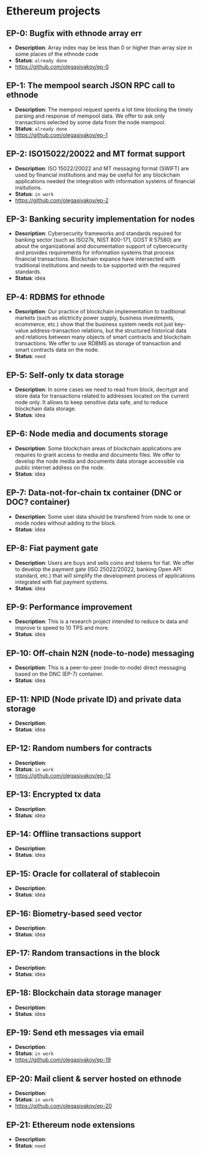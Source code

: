 # Ethereum projects

## EP-0: Bugfix with ethnode array err
 - <b>Description</b>: Array index may be less than 0 or higher than array size in some places of the ethnode code
 - <b>Status</b>: ```already done```
 - https://github.com/olegasivakov/ep-0

## EP-1: The mempool search JSON RPC call to ethnode
 - <b>Description</b>: The mempool request spents a lot time blocking the timely parsing and response of mempool data. We offer to ask only transactions selected by some data from the node mempool.
 - <b>Status</b>: ```already done```
 - https://github.com/olegasivakov/ep-1

## EP-2: ISO15022/20022 and MT format support
 - <b>Description</b>: ISO 15022/20022 and MT messaging format (SWIFT) are used by financial institutions and may be useful for any blockchain applications needed the integration with information systems of financial insitutions.
 - <b>Status</b>: ```in work```
 - https://github.com/olegasivakov/ep-2

## EP-3: Banking security implementation for nodes
 - <b>Description</b>: Cybersecurity frameworks and standards required for banking sector (such as ISO27k, NIST 800-171, GOST R 57580) are about the organizational and documentation support of cybercecurity and provides requirements for information systems that process financial transactions. Blockchain expance have intersected with traditional institutions and needs to be supported with the required standards.
 - <b>Status</b>: idea

## EP-4: RDBMS for ethnode
 - <b>Description</b>: Our practice of blockchain implementation to traditional markets (such as elictricity power supply, business investments, ecommerce, etc.) show that the business system needs not just key-value address-transaction relations, but the structured historical data and relations between many objects of smart contracts and blockchain transactions. We offer to use RDBMS as storage of transaction and smart contracts data on the node.
 - <b>Status</b>: ```need```

## EP-5: Self-only tx data storage
 - <b>Description</b>: In some cases we need to read from block, decrtypt and store data for transactions related to addresses located on the current node only. It allows to keep sensitive data safe, and to reduce blockchain data storage.
 - <b>Status</b>: idea

## EP-6: Node media and documents storage
 - <b>Description</b>: Some blockchain areas of blockchain applications are requires to grant access to media and documents files. We offer to develop the node media and documents data storage accessible via public internet address on the node.
 - <b>Status</b>: idea

## EP-7: Data-not-for-chain tx container (DNC or DOC? container)
 - <b>Description</b>: Some user data should be transfered from node to one or mode nodes without adding to the block.
 - <b>Status</b>: idea

## EP-8: Fiat payment gate
 - <b>Description</b>: Users are buys and sells coins and tokens for fiat. We offer to develop the payment gate (ISO 25022/20022, banking Open API standard, etc.) that will simplify the development process of applications integrated with fiat payment systems.
 - <b>Status</b>: idea

## EP-9: Performance improvement
 - <b>Description</b>: This is a research project intended to reduce tx data and improve tx speed to 10 TPS and more.
 - <b>Status</b>: idea

## EP-10: Off-chain N2N (node-to-node) messaging
 - <b>Description</b>: This is a peer-to-peer (node-to-node) direct messaging based on the DNC (EP-7) container.
 - <b>Status</b>: idea

## EP-11: NPID (Node private ID) and private data storage
 - <b>Description</b>:
 - <b>Status</b>: idea

## EP-12: Random numbers for contracts
 - <b>Description</b>:
 - <b>Status</b>: ```in work```
 - https://github.com/olegasivakov/ep-12

## EP-13: Encrypted tx data
 - <b>Description</b>:
 - <b>Status</b>: idea

## EP-14: Offline transactions support
 - <b>Description</b>:
 - <b>Status</b>: idea

## EP-15: Oracle for collateral of stablecoin
 - <b>Description</b>:
 - <b>Status</b>: idea

## EP-16: Biometry-based seed vector
 - <b>Description</b>:
 - <b>Status</b>: idea

## EP-17: Random transactions in the block
 - <b>Description</b>:
 - <b>Status</b>: idea

## EP-18: Blockchain data storage manager
 - <b>Description</b>:
 - <b>Status</b>: idea

## EP-19: Send eth messages via email
 - <b>Description</b>:
 - <b>Status</b>: ```in work```
 - https://github.com/olegasivakov/ep-19

## EP-20: Mail client & server hosted on ethnode
 - <b>Description</b>:
 - <b>Status</b>: ```in work```
 - https://github.com/olegasivakov/ep-20

## EP-21: Ethereum node extensions
 - <b>Description</b>:
 - <b>Status</b>: ```need```
